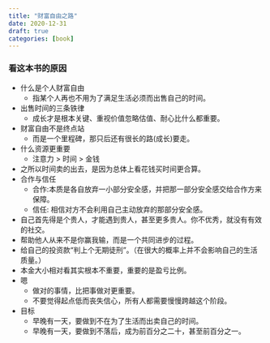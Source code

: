 ```yaml
---
title: "财富自由之路"
date: 2020-12-31
draft: true
categories: [book]
---
```


### 看这本书的原因

- 什么是个人财富自由
  - 指某个人再也不用为了满足生活必须而出售自己的时间。
- 出售时间的三条铁律
  - 成长才是根本关键、重视价值忽略估值、耐心比什么都重要。
- 财富自由不是终点站
  - 而是一个里程碑，那只后还有很长的路(成长)要走。
- 什么资源更重要
  - 注意力 > 时间 > 金钱
- 之所以时间卖的出去，是因为总体上看花钱买时间更合算。
- 合作与信任
  - 合作:本质是各自放弃一小部分安全感，并把那一部分安全感交给合作方来保障。
  - 信任: 相信对方不会利用自己主动放弃的那部分安全感。
- 自己首先得是个贵人，才能遇到贵人，甚至更多贵人。你不优秀，就没有有效的社交。
- 帮助他人从来不是你赢我输，而是一个共同进步的过程。
- 给自己的投资款“判上个无期徒刑”。（在很大的概率上并不会影响自己的生活质量。）
- 本金大小相对看其实根本不重要，重要的是盈亏比例。
- 嗯
  - 做对的事情，比把事做对更重要。
  - 不要觉得起点低而丧失信心，所有人都需要慢慢跨越这个阶段。
- 目标
  - 早晚有一天，要做到不在为了生活而出卖自己的时间。
  - 早晚有一天，要做到不落后，成为前百分之二十，甚至前百分之一。
